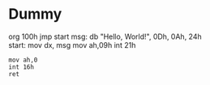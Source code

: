# Dummy


org 100h
jmp start
msg: db "Hello, World!", 0Dh, 0Ah, 24h       
start: mov dx, msg
    mov ah,09h
    int 21h
                 
    mov ah,0
    int 16h
    ret
